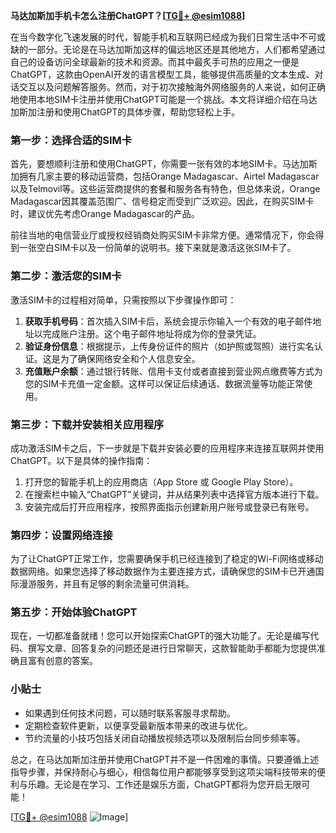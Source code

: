**马达加斯加手机卡怎么注册ChatGPT？[[TG💪+ @esim1088](https://t.me/s/esim1088)]**

在当今数字化飞速发展的时代，智能手机和互联网已经成为我们日常生活中不可或缺的一部分。无论是在马达加斯加这样的偏远地区还是其他地方，人们都希望通过自己的设备访问全球最新的技术和资源。而其中最炙手可热的应用之一便是ChatGPT，这款由OpenAI开发的语言模型工具，能够提供高质量的文本生成、对话交互以及问题解答服务。然而，对于初次接触海外网络服务的人来说，如何正确地使用本地SIM卡注册并使用ChatGPT可能是一个挑战。本文将详细介绍在马达加斯加注册和使用ChatGPT的具体步骤，帮助您轻松上手。

### 第一步：选择合适的SIM卡

首先，要想顺利注册和使用ChatGPT，你需要一张有效的本地SIM卡。马达加斯加拥有几家主要的移动运营商，包括Orange Madagascar、Airtel Madagascar以及Telmovil等。这些运营商提供的套餐和服务各有特色，但总体来说，Orange Madagascar因其覆盖范围广、信号稳定而受到广泛欢迎。因此，在购买SIM卡时，建议优先考虑Orange Madagascar的产品。

前往当地的电信营业厅或授权经销商处购买SIM卡非常方便。通常情况下，你会得到一张空白SIM卡以及一份简单的说明书。接下来就是激活这张SIM卡了。

### 第二步：激活您的SIM卡

激活SIM卡的过程相对简单，只需按照以下步骤操作即可：

1. **获取手机号码**：首次插入SIM卡后，系统会提示你输入一个有效的电子邮件地址以完成账户注册。这个电子邮件地址将成为你的登录凭证。
2. **验证身份信息**：根据提示，上传身份证件的照片（如护照或驾照）进行实名认证。这是为了确保网络安全和个人信息安全。
3. **充值账户余额**：通过银行转账、信用卡支付或者直接到营业网点缴费等方式为您的SIM卡充值一定金额。这样可以保证后续通话、数据流量等功能正常使用。

### 第三步：下载并安装相关应用程序

成功激活SIM卡之后，下一步就是下载并安装必要的应用程序来连接互联网并使用ChatGPT。以下是具体的操作指南：

1. 打开您的智能手机上的应用商店（App Store 或 Google Play Store）。
2. 在搜索栏中输入“ChatGPT”关键词，并从结果列表中选择官方版本进行下载。
3. 安装完成后打开应用程序，按照界面指示创建新用户账号或登录已有账号。

### 第四步：设置网络连接

为了让ChatGPT正常工作，您需要确保手机已经连接到了稳定的Wi-Fi网络或移动数据网络。如果您选择了移动数据作为主要连接方式，请确保您的SIM卡已开通国际漫游服务，并且有足够的剩余流量可供消耗。

### 第五步：开始体验ChatGPT

现在，一切都准备就绪！您可以开始探索ChatGPT的强大功能了。无论是编写代码、撰写文章、回答复杂的问题还是进行日常聊天，这款智能助手都能为您提供准确且富有创意的答案。

### 小贴士

- 如果遇到任何技术问题，可以随时联系客服寻求帮助。
- 定期检查软件更新，以便享受最新版本带来的改进与优化。
- 节约流量的小技巧包括关闭自动播放视频选项以及限制后台同步频率等。

总之，在马达加斯加注册并使用ChatGPT并不是一件困难的事情。只要遵循上述指导步骤，并保持耐心与细心，相信每位用户都能够享受到这项尖端科技带来的便利与乐趣。无论是在学习、工作还是娱乐方面，ChatGPT都将为您开启无限可能！

[[TG💪+ @esim1088](https://t.me/s/esim1088) ![Image](https://i.postimg.cc/4NQfJmqS/Snipaste-2025-05-13-00-14-12.png)]